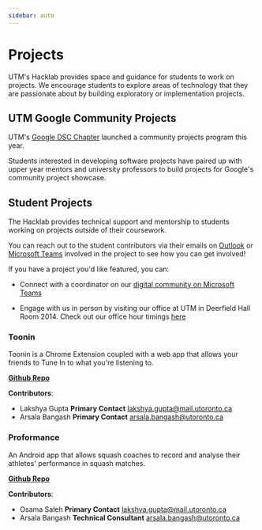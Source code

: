```yaml
---
sidebar: auto
---
```


# Projects

UTM's Hacklab provides space and guidance for students to work on projects. We encourage students to explore areas of technology that they are passionate about by building exploratory or implementation projects. 

## UTM Google Community Projects

UTM's [Google DSC Chapter](https://utm.developerstudentclubs.ca/) launched a community projects program this year. 

Students interested in developing software projects have paired up with upper year mentors and university professors to build projects for Google's community project showcase.  

<ClientOnly>
<ImageCarousel :images="[$withBase('/dsc-projects/map-utm.jpg'), $withBase('/dsc-projects/open-mind.jpg'), $withBase('/dsc-projects/connect-ed.jpg'), $withBase('/dsc-projects/muse.jpg'), $withBase('/dsc-projects/arezue.jpg'), $withBase('/dsc-projects/send-foodz.jpg'), $withBase('/dsc-projects/uoft-course-tools.jpg'), $withBase('/dsc-projects/your-list.jpg')]"/>
</ClientOnly>


## Student Projects

The Hacklab provides technical support and mentorship to students working on projects outside of their coursework. 

You can reach out to the student contributors via their emails on [Outlook](https://outlook.office365.com) or [Microsoft Teams](https://teams.microsoft.com) involved in the project to see how you can get involved!

If you have a project you'd like featured, you can:

- Connect with a coordinator on our [digital community on Microsoft Teams](https://teams.microsoft.com)

- Engage with us in person by visiting our office at UTM in Deerfield Hall Room 2014. Check out our office hour timings [here](/office-hours)

### Toonin

Toonin is a Chrome Extension coupled with a web app that allows your friends to Tune In to what you're listening to.

[__Github Repo__](https://github.com/grey-software/toonin)

__Contributors__: 

- Lakshya Gupta __Primary Contact__ [lakshya.gupta@mail.utoronto.ca](lakshya.gupta@mail.utoronto.ca)
- Arsala Bangash __Primary Contact__ [arsala.bangash@utoronto.ca](arsala.bangash@utoronto.ca)

### Proformance

An Android app that allows squash coaches to record and analyse their athletes' performance in squash matches. 

[__Github Repo__](https://github.com/OsamaSaleh289/Squash-Video-Analysis-Project)

__Contributors__: 

- Osama Saleh __Primary Contact__ [lakshya.gupta@mail.utoronto.ca](lakshya.gupta@mail.utoronto.ca)
- Arsala Bangash __Technical Consultant__ [arsala.bangash@utoronto.ca](arsala.bangash@utoronto.ca)



